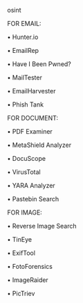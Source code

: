osint


FOR EMAIL:

• Hunter.io

• EmailRep

• Have I Been Pwned?

• MailTester

• EmailHarvester

• Phish Tank


FOR DOCUMENT:

• PDF Examiner

• MetaShield Analyzer

• DocuScope

• VirusTotal

• YARA Analyzer

• Pastebin Search


FOR IMAGE:

• Reverse Image Search

• TinEye

• ExifTool

• FotoForensics

• ImageRaider

• PicTriev

